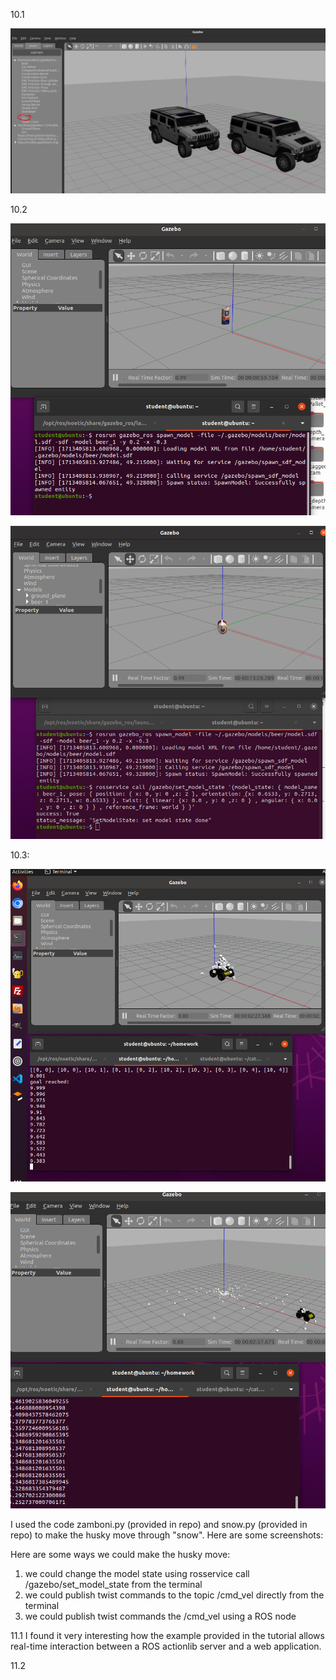 10.1



![Image Alt text](images/10_1.jpg)

10.2



![Image Alt text](images/10_2(1).png)

![Image Alt text](images/10_2(2).png)



10.3:



![Image Alt text](images/10_3.png)

![Image Alt text](images/10_3(1).png)

I used the code zamboni.py (provided in repo) and snow.py (provided in repo) to make the husky move through "snow". Here are some screenshots:

Here are some ways we could make the husky move:
1. we could change the model state using             rosservice call /gazebo/set_model_state             from the terminal
2. we could publish twist commands to the topic /cmd_vel directly from the terminal
3. we could publish twist commands the /cmd_vel using a ROS node





11.1
I found it very interesting how the example provided in the tutorial allows real-time interaction between a ROS actionlib server and a web application.

11.2

